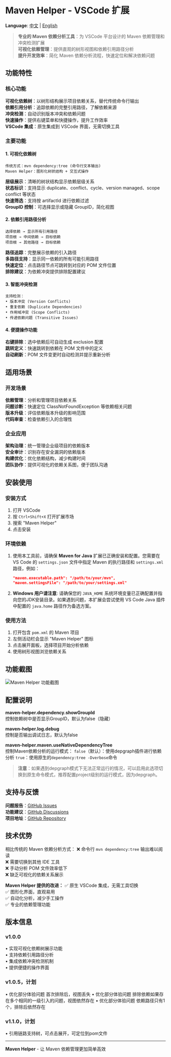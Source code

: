 # Maven Helper - VSCode 扩展

**Language**: [中文](README.md) | [English](README.en.md)

> **专业的 Maven 依赖分析工具**：为 VSCode 平台设计的 Maven 依赖管理和冲突检测扩展  
> **可视化依赖管理**：提供直观的树形视图和依赖引用路径分析  
> **提升开发效率**：简化 Maven 依赖分析流程，快速定位和解决依赖问题

## 功能特性

### 核心功能
**可视化依赖树**：以树形结构展示项目依赖关系，替代传统命令行输出  
**依赖引用分析**：追踪依赖的完整引用路径，了解依赖来源  
**冲突检测**：自动识别版本冲突和依赖问题  
**快速操作**：提供右键菜单和快捷操作，提升工作效率  
**VSCode 集成**：原生集成到 VSCode 界面，无需切换工具

### 主要功能

#### 1. 可视化依赖树
```
传统方式：mvn dependency:tree (命令行文本输出)
Maven Helper：图形化树状结构 + 交互式操作
```
**层级展示**：清晰的树状结构显示依赖层级关系  
**状态标识**：支持显示 duplicate、conflict、cycle、version managed、scope conflict 等状态  
**快速筛选**：支持按 artifactId 进行依赖过滤  
**GroupID 控制**：可选择显示或隐藏 GroupID，简化视图  

#### 2. 依赖引用路径分析
```
选择依赖 → 显示所有引用路径
项目根 → 中间依赖 → 目标依赖
项目根 → 其他路径 → 目标依赖
```
**路径追踪**：完整展示依赖的引入路径  
**多路径支持**：显示同一依赖的所有可能引用路径  
**快速定位**：点击路径节点可跳转到对应的 POM 文件位置  
**排除建议**：为依赖冲突提供排除配置建议  

#### 3. 智能冲突检测
```
支持检测：
• 版本冲突 (Version Conflicts)
• 重复依赖 (Duplicate Dependencies)  
• 作用域冲突 (Scope Conflicts)
• 传递依赖问题 (Transitive Issues)
```

#### 4. 便捷操作功能
**右键排除**：选中依赖后可自动生成 exclusion 配置  
**跳转定义**：快速跳转到依赖在 POM 文件中的定义  
**自动刷新**：POM 文件变更时自动检测并提示重新分析  

## 适用场景

### 开发场景
**依赖管理**：分析和管理项目依赖关系  
**问题诊断**：快速定位 ClassNotFoundException 等依赖相关问题  
**版本升级**：评估依赖版本升级的影响范围  
**代码审查**：检查依赖引入的合理性  

### 企业应用
**架构治理**：统一管理企业级项目的依赖版本  
**安全审计**：识别存在安全漏洞的依赖版本  
**构建优化**：优化依赖结构，减少构建时间  
**团队协作**：提供可视化的依赖关系图，便于团队沟通  

## 安装使用

### 安装方式
1. 打开 VSCode
2. 按 `Ctrl+Shift+X` 打开扩展市场
3. 搜索 "Maven Helper"
4. 点击安装

### 环境依赖
1. 使用本工具前，请确保 **Maven for Java** 扩展已正确安装和配置。您需要在 VS Code 的 `settings.json` 文件中指定 Maven 的执行路径和 `settings.xml` 路径，例如：
   ```json
   "maven.executable.path": "/path/to/your/mvn",
   "maven.settingsFile": "/path/to/your/settings.xml"
   ```
2. **Windows 用户请注意**: 请确保您的 `JAVA_HOME` 系统环境变量已正确配置并指向您的JDK安装目录。如果遇到问题，本扩展会尝试使用 VS Code Java 插件中配置的 `java.home` 路径作为备选方案。


### 使用方法
1. 打开包含 `pom.xml` 的 Maven 项目
2. 左侧活动栏会显示 "Maven Helper" 图标
3. 点击展开面板，选择项目开始分析依赖
4. 使用树形视图浏览依赖关系

## 功能截图
![Maven Helper 功能截图](https://github.com/Hendiaome/vscode-maven-helper/blob/master/image.png)


## 配置说明

**maven-helper.dependency.showGroupId**  
控制依赖树中是否显示GroupID，默认为false（隐藏）

**maven-helper.log.debug**  
控制是否输出调试日志，默认为false

**maven-helper.maven.useNativeDependencyTree**  
控制Maven依赖分析的运行模式：
`false`（默认）：使用depgraph插件进行依赖分析
`true`：使用原生的`dependency:tree -Dverbose`命令

> **注意**：如果遇到depgraph模式下无法正常运行的情况，可以启用此选项切换到原生命令模式，推荐配置project级别的运行模式，因为depgraph。

## 支持与反馈
**问题报告**：[GitHub Issues](https://github.com/hendiaome/vscode-maven-helper/issues)  
**功能建议**：[GitHub Discussions](https://github.com/hendiaome/vscode-maven-helper/discussions)  
**项目地址**：[GitHub Repository](https://github.com/hendiaome/vscode-maven-helper)  

## 技术优势

相比传统的 Maven 依赖分析方式：
❌ 命令行 `mvn dependency:tree` 输出难以阅读  
❌ 需要切换到其他 IDE 工具  
❌ 手动分析 POM 文件效率低下  
❌ 缺乏可视化的依赖关系展示  

**Maven Helper 提供的改进：**
✅ 原生 VSCode 集成，无需工具切换  
✅ 图形化界面，直观易用  
✅ 自动化分析，减少手工操作  
✅ 专业的依赖管理功能  

## 版本信息

### v1.0.0
• 实现可视化依赖树展示功能  
• 支持依赖引用路径分析  
• 集成依赖冲突检测机制  
• 提供便捷的操作界面  

### v1.0.5，计划
• 优化部分体验问题 首次排除后，视图丢失
• 优化部分体验问题 排除依赖如果存在多个相同的一级引入的问题，视图依然存在
• 优化部分体验问题 依赖路径只有1个，排除后依然存在

### v1.1.0，计划
• 引用链路支持树，可点击展开，可定位到pom文件

---
**Maven Helper** - 让 Maven 依赖管理更加简单高效
